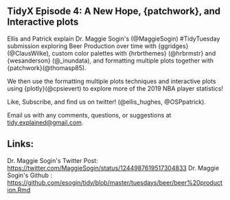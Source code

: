 ## TidyX Episode 4: A New Hope, {patchwork}, and Interactive plots

Ellis and Patrick explain Dr. Maggie Sogin's (@MaggieSogin) #TidyTuesday submission exploring Beer Production over time with {ggridges} (@ClausWilke), custom color palettes with {hrbrthemes} (@hrbrmstr} and {wesanderson} (@_inundata),  and formatting multiple plots together with {patchwork}(@thomasp85). 

We then use the formatting multiple plots techniques and interactive plots using {plotly}(@cpsievert) to explore more of the 2019 NBA player statistics!

Like, Subscribe, and find us on twitter! (@ellis_hughes, @OSPpatrick).

Email us with any comments, questions, or suggestions at tidy.explained@gmail.com.

## Links:
Dr. Maggie Sogin's Twitter Post: https://twitter.com/MaggieSogin/status/1244987619517304833
Dr. Maggie Sogin's Github : https://github.com/esogin/tidy/blob/master/tuesdays/beer/beer%20production.Rmd
